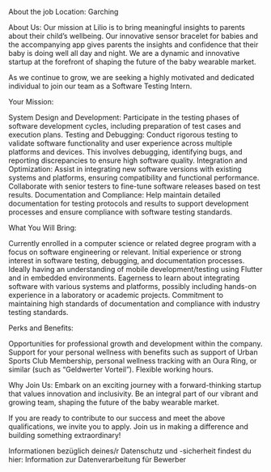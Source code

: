 About the job
Location: Garching



About Us: Our mission at Lilio is to bring meaningful insights to parents about their child’s wellbeing. Our innovative sensor bracelet for babies and the accompanying app gives parents the insights and confidence that their baby is doing well all day and night. We are a dynamic and innovative startup at the forefront of shaping the future of the baby wearable market.



As we continue to grow, we are seeking a highly motivated and dedicated individual to join our team as a Software Testing Intern.



Your Mission:

System Design and Development: Participate in the testing phases of software development cycles, including preparation of test cases and execution plans.
Testing and Debugging: Conduct rigorous testing to validate software functionality and user experience across multiple platforms and devices. This involves debugging, identifying bugs, and reporting discrepancies to ensure high software quality.
Integration and Optimization: Assist in integrating new software versions with existing systems and platforms, ensuring compatibility and functional performance. Collaborate with senior testers to fine-tune software releases based on test results.
Documentation and Compliance: Help maintain detailed documentation for testing protocols and results to support development processes and ensure compliance with software testing standards.


What You Will Bring:

Currently enrolled in a computer science or related degree program with a focus on software engineering or relevant.
Initial experience or strong interest in software testing, debugging, and documentation processes.
Ideally having an understanding of mobile development/testing using Flutter and in embedded environments.
Eagerness to learn about integrating software with various systems and platforms, possibly including hands-on experience in a laboratory or academic projects.
Commitment to maintaining high standards of documentation and compliance with industry testing standards.


Perks and Benefits:

Opportunities for professional growth and development within the company.
Support for your personal wellness with benefits such as support of Urban Sports Club Membership, personal wellness tracking with an Oura Ring, or similar (such as “Geldwerter Vorteil”).
Flexible working hours.


Why Join Us: Embark on an exciting journey with a forward-thinking startup that values innovation and inclusivity. Be an integral part of our vibrant and growing team, shaping the future of the baby wearable market.

If you are ready to contribute to our success and meet the above qualifications, we invite you to apply. Join us in making a difference and building something extraordinary!



Informationen bezüglich deines/r Datenschutz und -sicherheit findest du hier: Information zur Datenverarbeitung für Bewerber